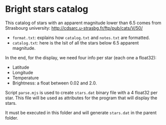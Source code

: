 # Bright stars catalog

This catalog of stars with an apparent magnitude lower than 6.5 comes
from Strasbourg university:
<http://cdsarc.u-strasbg.fr/ftp/pub/cats/V/50/>

* `format.txt`: explains how `catalog.txt` and `notes.txt` are formatted.
* `catalog.txt`: here is the lsit of all the stars below 6.5 apparent magnitude.

In the end, for the display, we need four info per star (each one a float32):

* Latitude
* Longitude
* Temperature
* Brightness: a float between 0.02 and 2.0.

Script `parse.mjs` is used to create `stars.dat` binary file with a 4 float32
per star. This file will be used as attributes for the program that will display
the stars.

It must be executed in this folder and will generate `stars.dat` in the parent
folder.
